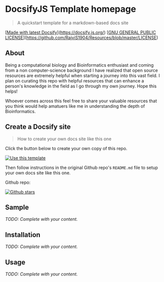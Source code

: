 <!-- TODO: Update with your values. -->
# DocsifyJS Template homepage
> A quickstart template for a markdown-based docs site

[[Made with latest Docsify](https://img.shields.io/npm/v/docsify/latest?label=docsify)](https://docsify.js.org/)
[[GNU GENERAL PUBLIC LICENSE](https://img.shields.io/badge/License-GNU-blue.svg)](https://github.com/RajviS1904/Resources/blob/master/LICENSE)

## About

Being a computational biology and Bioinformatics enthusiast and coming from a non computer-science background I have realized that open source resources are extremely helpful when starting a journey into this vast field. I plan on curating this repo with helpful resources that can enhance a person's knowledge in the field as I go through my own journey. Hope this helps!

Whoever comes across this feel free to share your valuable resources that you think would help amatuers like me in understanding the depth of Bioinformatics. 


## Create a Docsify site
> How to create your own docs site like this one

Click the button below to create your own copy of this repo.

[![Use this template](https://img.shields.io/badge/Use_this_template-2ea44f.svg?style=for-the-badge)](https://github.com/MichaelCurrin/docsify-js-template/generate)

Then follow instructions in the original Github repo's `README.md` file to setup your own docs site like this one.

Github repo:

[![Github stars](https://img.shields.io/github/stars/MichaelCurrin/docsify-js-template?style=social)](https://github.com/MichaelCurrin/docsify-js-template/)


<!-- TODO: Replace the body below with your headings and content. Or remove these sections and rather use customize the sidebar to point to each file. -->

## Sample

_TODO: Complete with your content._


## Installation

_TODO: Complete with your content._


## Usage

_TODO: Complete with your content._
